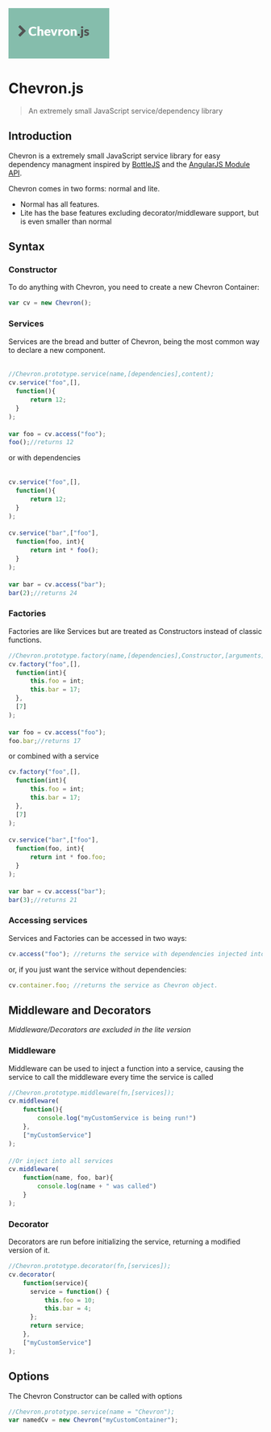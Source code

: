 ![ChevronJS](/chevron-logo.png)

# Chevron.js

> An extremely small JavaScript service/dependency library

## Introduction

Chevron is a extremely small JavaScript service library for easy dependency managment inspired by [BottleJS](https://github.com/young-steveo/bottlejs) and the [AngularJS Module API](https://docs.angularjs.org/api/ng/type/angular.Module).

Chevron comes in two forms: normal and lite.

- Normal has all features.
- Lite has the base features excluding decorator/middleware support, but is even smaller than normal

## Syntax

### Constructor

To do anything with Chevron, you need to create a new Chevron Container:

```javascript
var cv = new Chevron();
```

### Services

Services are the bread and butter of Chevron, being the most common way to declare a new component.

```javascript

//Chevron.prototype.service(name,[dependencies],content);
cv.service("foo",[],
  function(){
      return 12;
  }
);

var foo = cv.access("foo");
foo();//returns 12
```

or with dependencies

```javascript

cv.service("foo",[],
  function(){
      return 12;
  }
);

cv.service("bar",["foo"],
  function(foo, int){
      return int * foo();
  }
);

var bar = cv.access("bar");
bar(2);//returns 24
```

### Factories

Factories are like Services but are treated as Constructors instead of classic functions.

```javascript
//Chevron.prototype.factory(name,[dependencies],Constructor,[arguments]);
cv.factory("foo",[],
  function(int){
      this.foo = int;
      this.bar = 17;
  },
  [7]
);

var foo = cv.access("foo");
foo.bar;//returns 17
```

or combined with a service

```javascript
cv.factory("foo",[],
  function(int){
      this.foo = int;
      this.bar = 17;
  },
  [7]
);

cv.service("bar",["foo"],
  function(foo, int){
      return int * foo.foo;
  }
);

var bar = cv.access("bar");
bar(3);//returns 21
```

### Accessing services

Services and Factories can be accessed in two ways:

```javascript
cv.access("foo"); //returns the service with dependencies injected into arguments
```

or, if you just want the service without dependencies:

```javascript
cv.container.foo; //returns the service as Chevron object.
```

## Middleware and Decorators

_Middleware/Decorators are excluded in the lite version_

### Middleware

Middleware can be used to inject a function into a service, causing the service to call the middleware every time the service is called

```javascript
//Chevron.prototype.middleware(fn,[services]);
cv.middleware(
    function(){
        console.log("myCustomService is being run!")
    },
    ["myCustomService"]
);

//Or inject into all services
cv.middleware(
    function(name, foo, bar){
        console.log(name + " was called")
    }
);
```

### Decorator

Decorators are run before initializing the service, returning a modified version of it.

```javascript
//Chevron.prototype.decorator(fn,[services]);
cv.decorator(
    function(service){
      service = function() {
          this.foo = 10;
          this.bar = 4;
      };
      return service;
    },
    ["myCustomService"]
);
```

## Options

The Chevron Constructor can be called with options

```javascript
//Chevron.prototype.service(name = "Chevron");
var namedCv = new Chevron("myCustomContainer");
```
